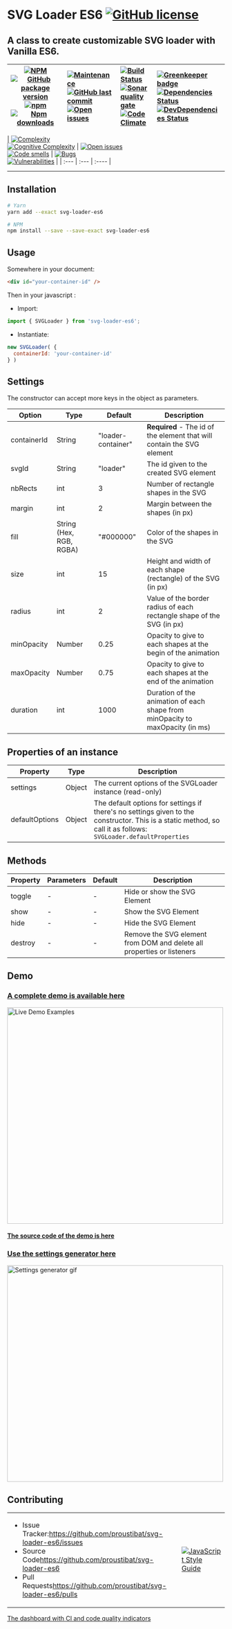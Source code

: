 # SVG Loader ES6 <a href='https://github.com/proustibat/svg-loader-es6/blob/master/LICENSE.md'><img src='https://img.shields.io/github/license/proustibat/svg-loader-es6.svg' alt='GitHub license'/></a>

## A class to create customizable SVG loader with Vanilla ES6.



| [![NPM](https://nodei.co/npm/svg-loader-es6.png?compact=true)](https://www.npmjs.com/package/svg-loader-es6) </br> [![GitHub package version](https://img.shields.io/github/package-json/v/proustibat/svg-loader-es6.svg)]() [![npm](https://img.shields.io/npm/v/svg-loader-es6.svg)](https://www.npmjs.com/package/svg-loader-es6) [![Npm downloads](https://img.shields.io/npm/dt/svg-loader-es6.svg)](https://www.npmjs.com/package/svg-loader-es6) | [![Maintenance](https://img.shields.io/maintenance/yes/2018.svg)](https://github.com/proustibat/svg-loader-es6/commits/master) </br> [![GitHub last commit](https://img.shields.io/github/last-commit/proustibat/svg-loader-es6.svg)](https://github.com/proustibat/svg-loader-es6/commits/master) </br> [![Open issues](https://sonarcloud.io/api/badges/measure?key=prstbt.svg-loader-es6&metric=open_issues)](https://sonarcloud.io/component_measures?id=prstbt.svg-loader-es6&metric=open_issues) | [![Build Status](https://travis-ci.org/proustibat/svg-loader-es6.svg?branch=master)](https://travis-ci.org/proustibat/svg-loader-es6) </br> [![Sonar quality gate](https://sonarcloud.io/api/badges/gate?key=prstbt.svg-loader-es6)](https://sonarcloud.io/dashboard?id=.svg-loader-es6) </br> [![Code Climate](https://codeclimate.com/github/proustibat/svg-loader-es6/badges/gpa.svg)](https://codeclimate.com/github/proustibat/svg-loader-es6) | [![Greenkeeper badge](https://badges.greenkeeper.io/proustibat/svg-loader-es6.svg)](https://greenkeeper.io/) </br>[![Dependencies Status](https://david-dm.org/proustibat/stats-text/status.svg)](https://david-dm.org/proustibat/stats-text) </br>[![DevDependencies Status](https://david-dm.org/proustibat/stats-text/dev-status.svg)](https://david-dm.org/proustibat/stats-text?type=dev) |
| --- | :--- | :---- | :----


| [![Complexity](https://sonarcloud.io/api/badges/measure?key=prstbt.svg-loader-es6&metric=complexity)](https://sonarcloud.io/component_measures?id=prstbt.svg-loader-es6&metric=complexity) <br/> [![Cognitive Complexity](https://sonarcloud.io/api/badges/measure?key=prstbt.svg-loader-es6&metric=cognitive_complexity)](https://sonarcloud.io/component_measures?id=prstbt.svg-loader-es6&metric=cognitive_complexity) | [![Open issues](https://sonarcloud.io/api/badges/measure?key=prstbt.svg-loader-es6&metric=open_issues)](https://sonarcloud.io/component_measures?id=prstbt.svg-loader-es6&metric=open_issues) <br/> [![Code smells](https://sonarcloud.io/api/badges/measure?key=prstbt.svg-loader-es6&metric=code_smells)](https://sonarcloud.io/component_measures?id=prstbt.svg-loader-es6&metric=code_smells) | 
[![Bugs](https://sonarcloud.io/api/badges/measure?key=prstbt.svg-loader-es6&metric=bugs)](https://sonarcloud.io/component_measures?id=prstbt.svg-loader-es6&metric=bugs) <br/> [![Vulnerabilities](https://sonarcloud.io/api/badges/measure?key=prstbt.svg-loader-es6&metric=vulnerabilities)](https://sonarcloud.io/component_measures?id=prstbt.svg-loader-es6&metric=vulnerabilities) |
| :--- | :--- | :---- |

---------------------

## Installation
```sh
# Yarn
yarn add --exact svg-loader-es6

# NPM
npm install --save --save-exact svg-loader-es6

```

## Usage

Somewhere in your document:

```html
<div id="your-container-id" />
```
Then in your javascript :
- Import:
```js
import { SVGLoader } from 'svg-loader-es6';
```
- Instantiate:
```js
new SVGLoader( {
  containerId: 'your-container-id'
} )
```

## Settings
The constructor can accept more keys in the object as parameters.

Option | Type | Default | Description
------ | ---- | ------- | -----------
containerId | String | "loader-container" | **Required** - The id of the element that will contain the SVG element
svgId | String | "loader" | The id given to the created SVG element
nbRects | int   | 3 | Number of rectangle shapes in the SVG
margin | int   | 2 | Margin between the shapes (in px)
fill | String (Hex, RGB, RGBA)   | "#000000" | Color of the shapes in the SVG
size | int   | 15 | Height and width of each shape (rectangle) of the SVG (in px)
radius | int   | 2 | Value of the border radius of each rectangle shape of the SVG (in px)
minOpacity | Number   | 0.25 | Opacity to give to each shapes at the begin of the animation
maxOpacity | Number   | 0.75 | Opacity to give to each shapes at the end of the animation
duration | int   | 1000 | Duration of the animation of each shape from minOpacity to maxOpacity (in ms)


## Properties of an instance

Property | Type  | Description
-------- | ----  | -----------
settings | Object | The current options of the SVGLoader instance (read-only)
defaultOptions | Object | The default options for settings if there's no settings given to the constructor. This is a static method, so call it as follows: `SVGLoader.defaultProperties`


## Methods 

Property | Parameters | Default | Description
-------- | ---------- | ------- | -----------
toggle | - | - | Hide or show the SVG Element
show | - | - | Show the SVG Element
hide | - | - | Hide the SVG Element
destroy | - | - | Remove the SVG element from DOM and delete all properties or listeners


## Demo
### [A complete demo is available here](https://proustibat.github.io/svg-loader-es6-example/)
<img src="https://j.gifs.com/zK9948.gif" alt="Live Demo Examples" width="500" />

#### [The source code of the demo is here](https://github.com/proustibat/svg-loader-es6-example)

### [Use the settings generator here](https://proustibat.github.io/svg-loader-es6-example/generator.html)
<img src="https://j.gifs.com/qYDD8r.gif" alt="Settings generator gif" width="500" />

## Contributing

<table>
  <tr>
    <td>
      <ul>
        <li>Issue Tracker:<a href="https://github.com/proustibat/svg-loader-es6/issues" alt="">https://github.com/proustibat/svg-loader-es6/issues</a></li>
        <li>Source Code<a href="https://github.com/proustibat/svg-loader-es6">https://github.com/proustibat/svg-loader-es6</a></li>
        <li>Pull Requests<a href="https://github.com/proustibat/svg-loader-es6/pulls" alt="">https://github.com/proustibat/svg-loader-es6/pulls</a></li>
      </ul>
    </td>
    <td><a href="https://github.com/standard/standard"><img src="https://cdn.rawgit.com/standard/standard/master/badge.svg" alt="JavaScript Style Guide" /></a></td>
  </tr>  
</table>


[The dashboard with CI and code quality indicators](https://proustibat.github.io/svg-loader-es6-example/dashboard.html)

